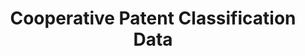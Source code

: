 ---
layout: default
bigquery: https://console.cloud.google.com/bigquery?p=patents-public-data&d=cpc&page=dataset
citation: '“Cooperative Patent Classification” by the EPO and USPTO, for public use. '
contributors: EPO, USPTO
cost: None
description: Cooperative Patent Classification Data contains the scheme and definitions
  of the Cooperative Patent Classification system for classifying patent documents.
  The CPC is the result of a partnership between the EPO and the USPTO in their joint
  effort to develop a common, internationally compatible classification system for
  technical documents, in particular patent publications, which will be used by both
  offices in the patent granting process
documentation: https://www.cooperativepatentclassification.org/cpcSchemeAndDefinitions
last_edit: Mon, 04 Apr 2022 19:07:06 GMT
location: https://www.cooperativepatentclassification.org/index
maintained_by: USPTO, EPO
schema_fields: '[''title_part'', ''child_groups'', ''parents'', ''informative_references'',
  ''level'', ''titlePart'', ''childGroups'', ''title_full'', ''limitingReferences'',
  ''breakdownCode'', ''not_allocatable'', ''titleFull'', ''date_revised'', ''limiting_references'',
  ''symbol'', ''informativeReferences'', ''dateRevised'', ''breakdown_code'', ''children'',
  ''sizeCache'', ''glossary'', ''additional_only'', ''ipc_concordant'', ''applicationReferences'',
  ''status'', ''notAllocatable'', ''residualReferences'', ''synonyms'', ''definition'',
  ''residual_references'', ''ipcConcordant'', ''application_references'']'
shortname: cooperative_patent_classification
tags:
- patents
- science
title: Cooperative Patent Classification Data
uuid: 984374a7-16e9-4b35-9445-458daceb01bf
---